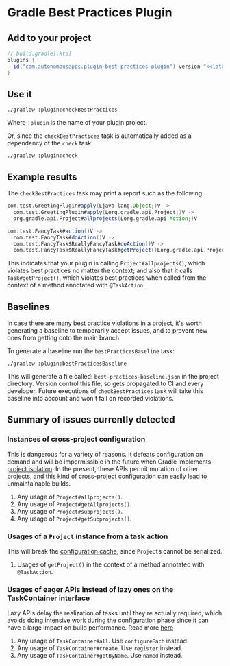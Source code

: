 # Gradle Best Practices Plugin

## Add to your project

```gradle
// build.gradle[.kts]
plugins {
  id("com.autonomousapps.plugin-best-practices-plugin") version "<<latest version>>"
}
```

## Use it

```shell
./gradlew :plugin:checkBestPractices
```

Where `:plugin` is the name of your plugin project.

Or, since the `checkBestPractices` task is automatically added as a dependency of the `check` task:

```shell
./gradlew :plugin:check
```

## Example results

The `checkBestPractices` task may print a report such as the following:

```groovy
com.test.GreetingPlugin#apply(Ljava.lang.Object;)V ->
  com.test.GreetingPlugin#apply(Lorg.gradle.api.Project;)V ->
  org.gradle.api.Project#allprojects(Lorg.gradle.api.Action;)V

com.test.FancyTask#action()V ->
  com.test.FancyTask#doAction()V ->
  com.test.FancyTask$ReallyFancyTask#doAction()V ->
  com.test.FancyTask$ReallyFancyTask#getProject()Lorg.gradle.api.Project;
```

This indicates that your plugin is calling `Project#allprojects()`, which violates best practices no matter the context;
and also that it calls `Task#getProject()`, which violates best practices when called from the context of a method
annotated with `@TaskAction`.

## Baselines

In case there are many best practice violations in a project, it's worth generating a baseline to temporarily accept issues, and to prevent new ones from getting onto the main branch.

To generate a baseline run the `bestPracticesBaseline` task:
```shell
./gradlew :plugin:bestPracticesBaseline
```

This will generate a file called: `best-practices-baseline.json` in the project directory.
Version control this file, so gets propagated to CI and every developer.
Future executions of `checkBestPractices` task will take this baseline into account and won't fail on recorded violations.

## Summary of issues currently detected

### Instances of cross-project configuration

This is dangerous for a variety of reasons. It defeats configuration on demand and will be impermissible in the future
when Gradle implements [project isolation](https://gradle.github.io/configuration-cache/#project_isolation). In the
present, these APIs permit mutation of other projects, and this kind of cross-project configuration can easily lead to
unmaintainable builds.

1. Any usage of `Project#allprojects()`.
2. Any usage of `Project#getAllprojects()`.
3. Any usage of `Project#subprojects()`.
4. Any usage of `Project#getSubprojects()`.

### Usages of a `Project` instance from a task action

This will break the [configuration cache](https://docs.gradle.org/nightly/userguide/configuration_cache.html), since
`Project`s cannot be serialized.

1. Usages of `getProject()` in the context of a method annotated with `@TaskAction`. 

### Usages of eager APIs instead of lazy ones on the TaskContainer interface

Lazy APIs delay the realization of tasks until they're actually required, which avoids doing intensive work 
during the configuration phase since it can have a large impact on build performance. 
Read more [here](https://docs.gradle.org/current/userguide/task_configuration_avoidance.html#sec:old_vs_new_configuration_api_overview)

1. Any usage of `TaskContainer#all`. Use `configureEach` instead.
2. Any usage of `TaskContainer#create`. Use `register` instead.
3. Any usage of `TaskContainer#getByName`. Use `named` instead.
